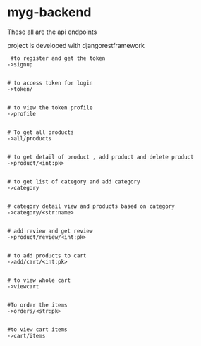 # myg-backend
 These all are the api endpoints
 
 project is developed with djangorestframework


  
	
	
	
	 #to register and get the token
    ->signup
   
   
    # to access token for login
    ->token/
    
    
    # to view the token profile
    ->profile
    
    
    # To get all products
    ->all/products
    
    
    # to get detail of product , add product and delete product
    ->product/<int:pk>
    
    
    # to get list of category and add category
    ->category
    
    
    # category detail view and products based on category
    ->category/<str:name>
    
    
    # add review and get review
    ->product/review/<int:pk>
    
    
    # to add products to cart
    ->add/cart/<int:pk>
    
    
    # to view whole cart
    ->viewcart
    
    
    #To order the items
    ->orders/<str:pk>
    
    
    #to view cart items
    ->cart/items
